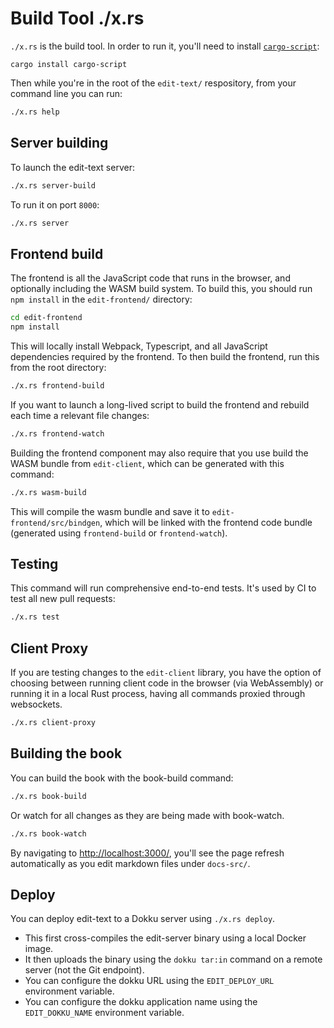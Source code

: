 # Build Tool ./x.rs

`./x.rs` is the build tool. In order to run it, you'll need to install [`cargo-script`](https://github.com/DanielKeep/cargo-script):

```
cargo install cargo-script
```

Then while you're in the root of the `edit-text/` respository, from your command line you can run:

```sh
./x.rs help
```

## Server building

To launch the edit-text server:

```sh
./x.rs server-build
```

To run it on port `8000`:

```sh
./x.rs server
```

## Frontend build

The frontend is all the JavaScript code that runs in the browser, and optionally including the WASM build system. To build this, you should run `npm install` in the `edit-frontend/` directory:

```sh
cd edit-frontend
npm install
```

This will locally install Webpack, Typescript, and all JavaScript dependencies required by the frontend. To then build the frontend, run this from the root directory:

```sh
./x.rs frontend-build
```

If you want to launch a long-lived script to build the frontend and rebuild each time a relevant file changes:

```sh
./x.rs frontend-watch
```

Building the frontend component may also require that you use build the WASM bundle from `edit-client`, which can be generated with this command:

```sh
./x.rs wasm-build
```

This will compile the wasm bundle and save it to `edit-frontend/src/bindgen`, which will be linked with the frontend code bundle (generated using `frontend-build` or `frontend-watch`).

## Testing

This command will run comprehensive end-to-end tests. It's used by CI to test all new pull requests:

```sh
./x.rs test
```

## Client Proxy

If you are testing changes to the `edit-client` library, you have the option of choosing between running client code in the browser (via WebAssembly) or running it in a local Rust process, having all commands proxied through websockets.

```sh
./x.rs client-proxy
```

## Building the book

You can build the book with the book-build command:

```sh
./x.rs book-build
```

Or watch for all changes as they are being made with book-watch.

```sh
./x.rs book-watch
```

By navigating to <http://localhost:3000/>, you'll see the page refresh automatically as you edit markdown files under `docs-src/`.

## Deploy

You can deploy edit-text to a Dokku server using `./x.rs deploy`.

* This first cross-compiles the edit-server binary using a local Docker image.
* It then uploads the binary using the `dokku tar:in` command on a remote server (not the Git endpoint).
* You can configure the dokku URL using the `EDIT_DEPLOY_URL` environment variable.
* You can configure the dokku application name using the `EDIT_DOKKU_NAME` environment variable.
